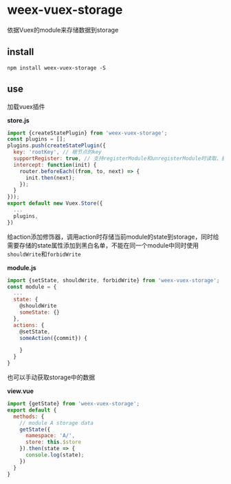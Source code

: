# weex-vuex-storage

依据Vuex的module来存储数据到storage

## install

```
npm install weex-vuex-storage -S
```

## use

加载vuex插件

**store.js**
```javascript
import {createStatePlugin} from 'weex-vuex-storage';
const plugins = [];
plugins.push(createStatePlugin({
  key: 'rootKey', // 根节点的key
  supportRegister: true, // 支持registerModule和unregisterModule时读取、删除本地数据
  intercept: function(init) {
    router.beforeEach((from, to, next) => {
      init.then(next);
    });
  }
}));
export default new Vuex.Store({
  ...
  plugins,
})
```

给action添加修饰器，调用action时存储当前module的state到storage，同时给需要存储的state属性添加到黑白名单，不能在同一个module中同时使用`shouldWrite`和`forbidWrite`

**module.js**
```javascript
import {setState, shouldWrite, forbidWrite} from 'weex-vuex-storage';
const module = {
  ...
  state: {
    @shouldWrite
    someState: {}
  },
  actions: {
    @setState,
    someAction({commit}) {

    }
  }
}
```


也可以手动获取storage中的数据

**view.vue**
```javascript
import {getState} from 'weex-vuex-storage';
export default {
  methods: {
    // module A storage data
    getState({
      namespace: 'A/',
      store: this.$store
    }).then(state => {
      console.log(state);
    })
  }
}
```